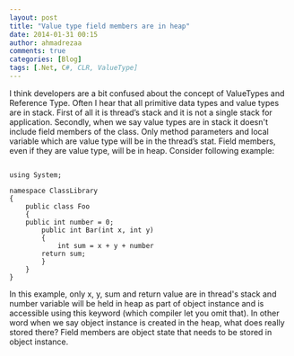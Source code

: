 ```yaml
---
layout: post
title: "Value type field members are in heap"
date: 2014-01-31 00:15
author: ahmadrezaa
comments: true
categories: [Blog]
tags: [.Net, C#, CLR, ValueType]
---
```

I think developers are a bit confused about the concept of ValueTypes and Reference Type. Often I hear that all primitive data types and value types are in stack. First of all it is thread’s stack and it is not a single stack for application. Secondly, when we say value types are in stack it doesn't include field members of the class. Only method parameters and local variable which are value type will be in the thread’s stat. Field members, even if they are value type, will be in heap. Consider following example:

``` CSharp

using System;

namespace ClassLibrary
{
    public class Foo
    {
	public int number = 0;
        public int Bar(int x, int y)
        {
         	int sum = x + y + number
	 	return sum;
        }
    }
}

```

In this example, only x, y, sum and return value are in thread's stack and number variable will be held in heap as part of object instance and is accessible using this keyword (which compiler let you omit that).
In other word when we say object instance is created in the heap, what does really stored there? Field members are object state that needs to be stored in object instance.
